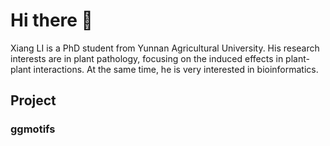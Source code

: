 # Hi there 👋
Xiang LI is a PhD student from Yunnan Agricultural University. His research interests are in plant pathology, focusing on the induced effects in plant-plant interactions. At the same time, he is very interested in bioinformatics.

##  Project
### ggmotifs


